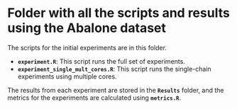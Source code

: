 # Folder with all the scripts and results using the Abalone dataset

The scripts for the initial experiments are in this folder. 
- **`experiment.R`**: This script runs the full set of experiments.
- **`experiment_single_mult_cores.R`**: This script runs the single-chain experiments using multiple cores.

The results from each experiment are stored in the **`Results`** folder, and the metrics for the experiments are calculated using **`metrics.R`**.



